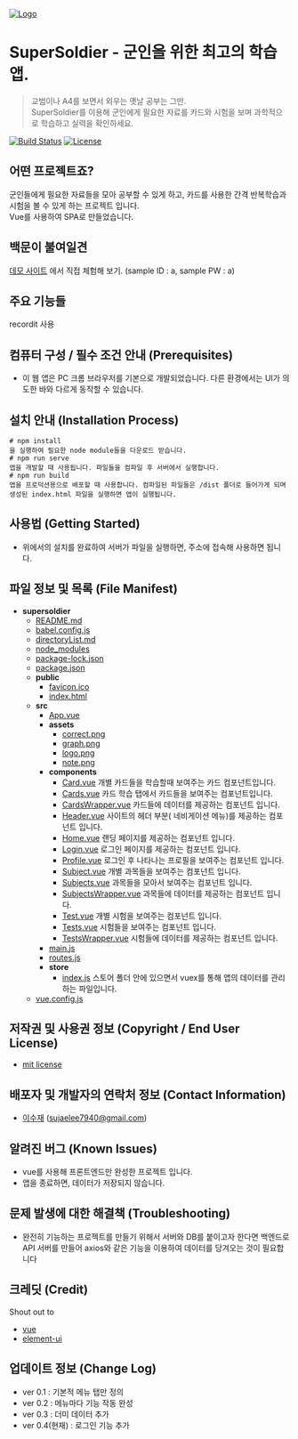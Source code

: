 <a href="https://osam-satic.herokuapp.com/"><img src="https://img.icons8.com/cotton/2x/olympic-medal-silver.png" title="Logo" alt="Logo"></a>

# SuperSoldier - 군인을 위한 최고의 학습 앱.

> 교범이나 A4를 보면서 외우는 옛날 공부는 그만.  
SuperSoldier를 이용해 군인에게 필요한 자료를 카드와 시험을 보며 과학적으로 학습하고 실력을 확인하세요.


[![Build Status](http://img.shields.io/travis/badges/badgerbadgerbadger.svg?style=flat-square)](https://travis-ci.org/badges/badgerbadgerbadger) [![License](http://img.shields.io/:license-mit-blue.svg?style=flat-square)](http://badges.mit-license.org) 

## 어떤 프로젝트죠? 
군인들에게 필요한 자료들을 모아 공부할 수 있게 하고, 카드를 사용한 간격 반복학습과 시험을 볼 수 있게 하는 프로젝트 입니다.  
Vue를 사용하여 SPA로 만들었습니다.

## 백문이 불여일견 
[데모 사이트](https://osam-satic.herokuapp.com/) 에서 직접 체험해 보기.  (sample ID : a, sample PW : a)

## 주요 기능들 
recordit 사용

## 컴퓨터 구성 / 필수 조건 안내 (Prerequisites)
- 이 웹 앱은 PC 크롬 브라우저를 기본으로 개발되었습니다. 다른 환경에서는 UI가 의도한 바와 다르게 동작할 수 있습니다.

## 설치 안내 (Installation Process)
```
# npm install
을 실행하여 필요한 node module들을 다운로드 받습니다.
# npm run serve
앱을 개발할 때 사용됩니다. 파일들을 컴파일 후 서버에서 실행합니다.
# npm run build
앱을 프로덕션용으로 배포할 때 사용합니다. 컴파일된 파일들은 /dist 폴더로 들어가게 되며 생성된 index.html 파일을 실행하면 앱이 실행됩니다.
```

## 사용법 (Getting Started)
- 위에서의 설치를 완료하여 서버가 파일을 실행하면, 주소에 접속해 사용하면 됩니다.

## 파일 정보 및 목록 (File Manifest)
- __supersoldier__
  - [README.md](supersoldier/README.md)
  - [babel.config.js](supersoldier/babel.config.js)
  - [directoryList.md](supersoldier/directoryList.md)
  - [node_modules](supersoldier/node_modules)
  - [package-lock.json](supersoldier/package-lock.json)
  - [package.json](supersoldier/package.json)
  - __public__
    - [favicon.ico](supersoldier/public/favicon.ico) 
    - [index.html](supersoldier/public/index.html) 
  - __src__
    - [App.vue](supersoldier/src/App.vue)
    - __assets__
      - [correct.png](supersoldier/src/assets/correct.png)
      - [graph.png](supersoldier/src/assets/graph.png)
      - [logo.png](supersoldier/src/assets/logo.png)
      - [note.png](supersoldier/src/assets/note.png)
    - __components__
      - [Card.vue](supersoldier/src/components/Card.vue) 개별 카드들을 학습할때 보여주는 카드 컴포넌트입니다.
      - [Cards.vue](supersoldier/src/components/Cards.vue) 카드 학습 탭에서 카드들을 보여주는 컴포넌트입니다.
      - [CardsWrapper.vue](supersoldier/src/components/CardsWrapper.vue) 카드들에 데이터를 제공하는 컴포넌트 입니다.
      - [Header.vue](supersoldier/src/components/Header.vue) 사이트의 헤더 부분( 네비게이션 메뉴)를 제공하는 컴포넌트 입니다.
      - [Home.vue](supersoldier/src/components/Home.vue) 랜딩 페이지를 제공하는 컴포넌트 입니다.
      - [Login.vue](supersoldier/src/components/Login.vue) 로그인 페이지를 제공하는 컴포넌트 입니다.
      - [Profile.vue](supersoldier/src/components/Profile.vue) 로그인 후 나타나는 프로필을 보여주는 컴포넌트 입니다.
      - [Subject.vue](supersoldier/src/components/Subject.vue) 개별 과목들을 보여주는 컴포넌트 입니다.
      - [Subjects.vue](supersoldier/src/components/Subjects.vue) 과목들을 모아서 보여주는 컴포넌트 입니다.
      - [SubjectsWrapper.vue](supersoldier/src/components/SubjectsWrapper.vue) 과목들에 데이터를 제공하는 컴포넌트 입니다.
      - [Test.vue](supersoldier/src/components/Test.vue) 개별 시험을 보여주는 컴포넌트 입니다.
      - [Tests.vue](supersoldier/src/components/Tests.vue) 시험들을 보여주는 컴포넌트 입니다.
      - [TestsWrapper.vue](supersoldier/src/components/TestsWrapper.vue) 시험들에 데이터를 제공하는 컴포넌트 입니다.
    - [main.js](supersoldier/src/main.js)
    - [routes.js](supersoldier/src/routes.js)
    - __store__
      - [index.js](supersoldier/src/store/index.js) 스토어 폴더 안에 있으면서 vuex를 통해 앱의 데이터를 관리하는 파일입니다.
  - [vue.config.js](supersoldier/vue.config.js)


## 저작권 및 사용권 정보 (Copyright / End User License)
- [mit license](https://mit-license.org/)

## 배포자 및 개발자의 연락처 정보 (Contact Information)
- [이수재](github.com/sujaelee) (sujaelee7940@gmail.com)

## 알려진 버그 (Known Issues)
- vue를 사용해 프론트엔드만 완성한 프로젝트 입니다.
- 앱을 종료하면, 데이터가 저장되지 않습니다.

## 문제 발생에 대한 해결책 (Troubleshooting)
- 완전히 기능하는 프로젝트를 만들기 위해서 서버와 DB를 붙이고자 한다면 백엔드로 API 서버를 만들어 axios와 같은 기능을 이용하여 데이터를 당겨오는 것이 필요합니다

## 크레딧 (Credit)
Shout out to
- [vue](https://github.com/vuejs/vue)
- [element-ui](https://github.com/ElemeFE/element)

## 업데이트 정보 (Change Log)
- ver 0.1 : 기본적 메뉴 탭만 정의
- ver 0.2 : 메뉴마다 기능 작동 완성
- ver 0.3 : 더미 데이터 추가
- ver 0.4(현재) : 로그인 기능 추가
